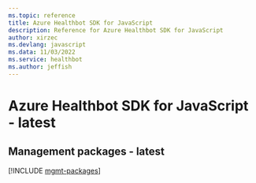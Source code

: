 ```yaml
---
ms.topic: reference
title: Azure Healthbot SDK for JavaScript
description: Reference for Azure Healthbot SDK for JavaScript
author: xirzec
ms.devlang: javascript
ms.data: 11/03/2022
ms.service: healthbot
ms.author: jeffish
---
```

# Azure Healthbot SDK for JavaScript - latest

## Management packages - latest
[!INCLUDE [mgmt-packages](healthbot-mgmt-index.md)]